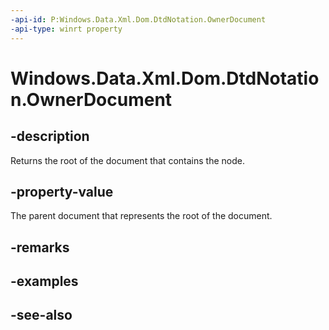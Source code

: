 ```yaml
---
-api-id: P:Windows.Data.Xml.Dom.DtdNotation.OwnerDocument
-api-type: winrt property
---
```


<!-- Property syntax
public Windows.Data.Xml.Dom.XmlDocument OwnerDocument { get; }
-->

# Windows.Data.Xml.Dom.DtdNotation.OwnerDocument

## -description
Returns the root of the document that contains the node.

## -property-value
The parent document that represents the root of the document.

## -remarks

## -examples

## -see-also
